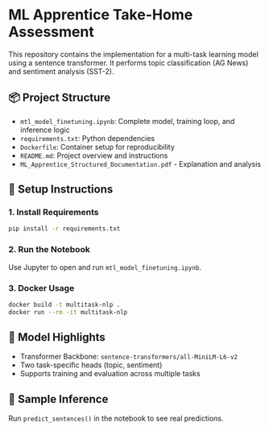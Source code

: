 # ML Apprentice Take-Home Assessment

This repository contains the implementation for a multi-task learning model using a sentence transformer. It performs topic classification (AG News) and sentiment analysis (SST-2).

## 📦 Project Structure

- `mtl_model_finetuning.ipynb`: Complete model, training loop, and inference logic
- `requirements.txt`: Python dependencies
- `Dockerfile`: Container setup for reproducibility
- `README.md`: Project overview and instructions
- `ML_Apprentice_Structured_Documentation.pdf` - Explanation and analysis

## 🚀 Setup Instructions

### 1. Install Requirements
```bash
pip install -r requirements.txt
```

### 2. Run the Notebook
Use Jupyter to open and run `mtl_model_finetuning.ipynb`.

### 3. Docker Usage
```bash
docker build -t multitask-nlp .
docker run --rm -it multitask-nlp
```

## 🧠 Model Highlights

- Transformer Backbone: `sentence-transformers/all-MiniLM-L6-v2`
- Two task-specific heads (topic, sentiment)
- Supports training and evaluation across multiple tasks

## 🧪 Sample Inference
Run `predict_sentences()` in the notebook to see real predictions.

